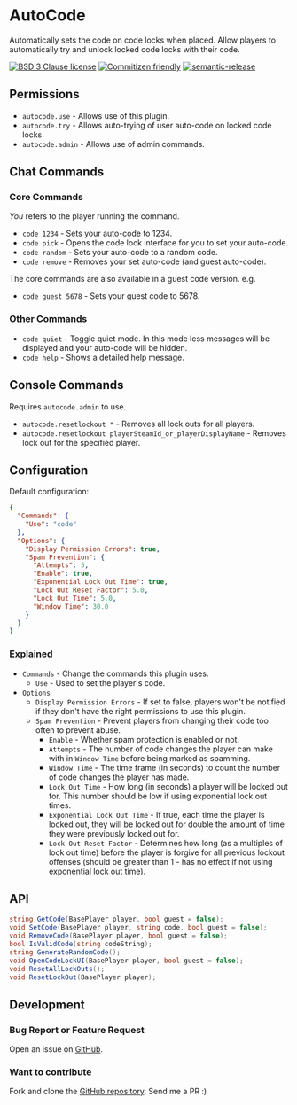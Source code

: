 # AutoCode

Automatically sets the code on code locks when placed.
Allow players to automatically try and unlock locked code locks with their code.

[![BSD 3 Clause license](https://img.shields.io/github/license/RebeccaStevens/eslint-config-rebeccastevens.svg?style=flat-square)](https://opensource.org/licenses/BSD-3-Clause)
[![Commitizen friendly](https://img.shields.io/badge/commitizen-friendly-brightgreen.svg?style=flat-square)](https://commitizen.github.io/cz-cli/)
[![semantic-release](https://img.shields.io/badge/%F0%9F%93%A6%F0%9F%9A%80-semantic--release-e10079.svg?style=flat-square)](https://github.com/semantic-release/semantic-release)

## Permissions

- `autocode.use` - Allows use of this plugin.
- `autocode.try` - Allows auto-trying of user auto-code on locked code locks.
- `autocode.admin` - Allows use of admin commands.

## Chat Commands

### Core Commands

_You_ refers to the player running the command.

- `code 1234` - Sets your auto-code to 1234.
- `code pick` - Opens the code lock interface for you to set your auto-code.
- `code random` - Sets your auto-code to a random code.
- `code remove` - Removes your set auto-code (and guest auto-code).

The core commands are also available in a guest code version. e.g.

- `code guest 5678` - Sets your guest code to 5678.

### Other Commands

- `code quiet` - Toggle quiet mode. In this mode less messages will be displayed and your auto-code will be hidden.
- `code help` - Shows a detailed help message.

## Console Commands

Requires `autocode.admin` to use.

- `autocode.resetlockout *` - Removes all lock outs for all players.
- `autocode.resetlockout playerSteamId_or_playerDisplayName` - Removes lock out for the specified player.

## Configuration

Default configuration:

```json
{
  "Commands": {
    "Use": "code"
  },
  "Options": {
    "Display Permission Errors": true,
    "Spam Prevention": {
      "Attempts": 5,
      "Enable": true,
      "Exponential Lock Out Time": true,
      "Lock Out Reset Factor": 5.0,
      "Lock Out Time": 5.0,
      "Window Time": 30.0
    }
  }
}
```

### Explained

- `Commands` - Change the commands this plugin uses.
  - `Use` - Used to set the player's code.
- `Options`
  - `Display Permission Errors` - If set to false, players won't be notified if they don't have the right permissions to use this plugin.
  - `Spam Prevention` - Prevent players from changing their code too often to prevent abuse.
    - `Enable` - Whether spam protection is enabled or not.
    - `Attempts` - The number of code changes the player can make with in `Window Time` before being marked as spamming.
    - `Window Time` - The time frame (in seconds) to count the number of code changes the player has made.
    - `Lock Out Time` - How long (in seconds) a player will be locked out for. This number should be low if using exponential lock out times.
    - `Exponential Lock Out Time` - If true, each time the player is locked out, they will be locked out for double the amount of time they were previously locked out for.
    - `Lock Out Reset Factor` - Determines how long (as a multiples of lock out time) before the player is forgive for all previous lockout offenses (should be greater than 1 - has no effect if not using exponential lock out time).

## API

```cs
string GetCode(BasePlayer player, bool guest = false);
void SetCode(BasePlayer player, string code, bool guest = false);
void RemoveCode(BasePlayer player, bool guest = false);
bool IsValidCode(string codeString);
string GenerateRandomCode();
void OpenCodeLockUI(BasePlayer player, bool guest = false);
void ResetAllLockOuts();
void ResetLockOut(BasePlayer player);
```

## Development

### Bug Report or Feature Request

Open an issue on [GitHub](https://github.com/RebeccaStevens/uMod-Rust-Plugin-AutoCode/issues/new/choose).

### Want to contribute

Fork and clone the [GitHub repository](https://github.com/RebeccaStevens/uMod-Rust-Plugin-AutoCode). Send me a PR :)
